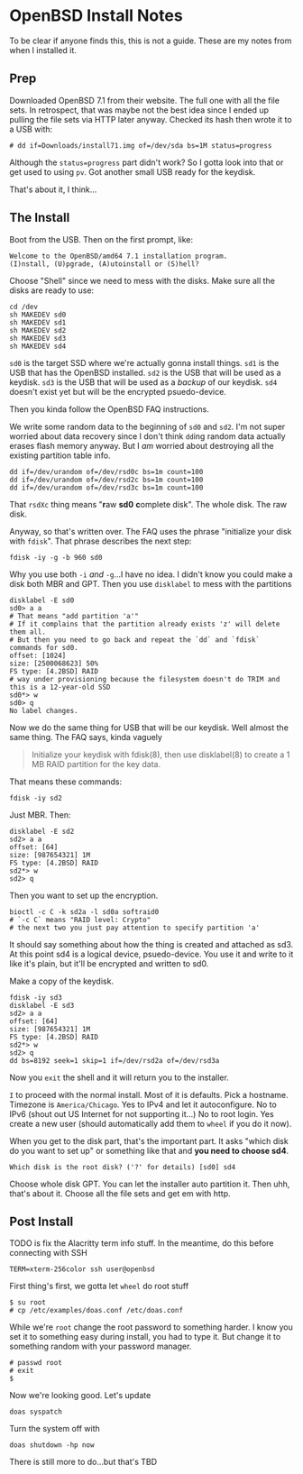 # OpenBSD Install Notes

To be clear if anyone finds this, this is not a guide. 
These are my notes from when I installed it.

## Prep

Downloaded OpenBSD 7.1 from their website.
The full one with all the file sets.
In retrospect, that was maybe not the best idea since I ended up pulling the file sets via HTTP later anyway.
Checked its hash then wrote it to a USB with:

```shell
# dd if=Downloads/install71.img of=/dev/sda bs=1M status=progress
```

Although the `status=progress` part didn't work?
So I gotta look into that or get used to using `pv`. 
Got another small USB ready for the keydisk.

That's about it, I think...

## The Install

Boot from the USB.
Then on the first prompt, like:

```
Welcome to the OpenBSD/amd64 7.1 installation program.
(I)nstall, (U)pgrade, (A)utoinstall or (S)hell?
```

Choose "Shell" since we need to mess with the disks.
Make sure all the disks are ready to use:

```
cd /dev
sh MAKEDEV sd0
sh MAKEDEV sd1
sh MAKEDEV sd2
sh MAKEDEV sd3
sh MAKEDEV sd4
```

`sd0` is the target SSD where we're actually gonna install things.
`sd1` is the USB that has the OpenBSD installed.
`sd2` is the USB that will be used as a keydisk.
`sd3` is the USB that will be used as a _backup_ of our keydisk.
`sd4` doesn't exist yet but will be the encrypted psuedo-device.

Then you kinda follow the OpenBSD FAQ instructions.

We write some random data to the beginning of `sd0` and `sd2`.
I'm not super worried about data recovery since I don't think `dd`ing random data actually erases flash memory anyway.
But I _am_ worried about destroying all the existing partition table info.

```
dd if=/dev/urandom of=/dev/rsd0c bs=1m count=100
dd if=/dev/urandom of=/dev/rsd2c bs=1m count=100
dd if=/dev/urandom of=/dev/rsd3c bs=1m count=100
```

That `rsdXc` thing means "**r**aw **sd0** **c**omplete disk".
The whole disk.
The raw disk.

Anyway, so that's written over.
The FAQ uses the phrase "initialize your disk with `fdisk`".
That phrase describes the next step:

```
fdisk -iy -g -b 960 sd0
```

Why you use both `-i` _and_ `-g`...I have no idea.
I didn't know you could make a disk both MBR and GPT.
Then you use `disklabel` to mess with the partitions

```
disklabel -E sd0
sd0> a a
# That means "add partition 'a'"
# If it complains that the partition already exists 'z' will delete them all.
# But then you need to go back and repeat the `dd` and `fdisk` commands for sd0.
offset: [1024]
size: [2500068623] 50%
FS type: [4.2BSD] RAID
# way under provisioning because the filesystem doesn't do TRIM and this is a 12-year-old SSD
sd0*> w
sd0> q
No label changes.
```

Now we do the same thing for USB that will be our keydisk. 
Well almost the same thing.
The FAQ says, kinda vaguely 

> Initialize your keydisk with fdisk(8), then use disklabel(8) to create a 1 MB RAID partition for the key data.

That means these commands:

```
fdisk -iy sd2
```

Just MBR.
Then:

```
disklabel -E sd2
sd2> a a
offset: [64]
size: [987654321] 1M
FS type: [4.2BSD] RAID
sd2*> w
sd2> q
```

Then you want to set up the encryption.

```
bioctl -c C -k sd2a -l sd0a softraid0
# `-c C` means "RAID level: Crypto"
# the next two you just pay attention to specify partition 'a'
```

It should say something about how the thing is created and attached as sd3.
At this point sd4 is a logical device, psuedo-device. 
You use it and write to it like it's plain, but it'll be encrypted and written to sd0.

Make a copy of the keydisk.

```
fdisk -iy sd3
disklabel -E sd3
sd2> a a
offset: [64]
size: [987654321] 1M
FS type: [4.2BSD] RAID
sd2*> w
sd2> q
dd bs=8192 seek=1 skip=1 if=/dev/rsd2a of=/dev/rsd3a
```

Now you `exit` the shell and it will return you to the installer.

`I` to proceed with the normal install.
Most of it is defaults.
Pick a hostname.
Timezone is `America/Chicago`.
Yes to IPv4 and let it autoconfigure. 
No to IPv6 (shout out US Internet for not supporting it...)
No to root login.
Yes create a new user (should automatically add them to `wheel` if you do it now).

When you get to the disk part, that's the important part.
It asks "which disk do you want to set up" or something like that and **you need to choose sd4**. 

```
Which disk is the root disk? ('?' for details) [sd0] sd4
```

Choose whole disk GPT.
You can let the installer auto partition it.
Then uhh, that's about it. 
Choose all the file sets and get em with http. 

## Post Install

TODO is fix the Alacritty term info stuff.
In the meantime, do this before connecting with SSH

```
TERM=xterm-256color ssh user@openbsd
```

First thing's first, we gotta let `wheel` do root stuff

```
$ su root
# cp /etc/examples/doas.conf /etc/doas.conf
```

While we're `root` change the root password to something harder.
I know you set it to something easy during install, you had to type it. 
But change it to something random with your password manager.

```
# passwd root
# exit
$ 
```

Now we're looking good.
Let's update

```
doas syspatch
```

Turn the system off with

```
doas shutdown -hp now
```

There is still more to do...but that's TBD



